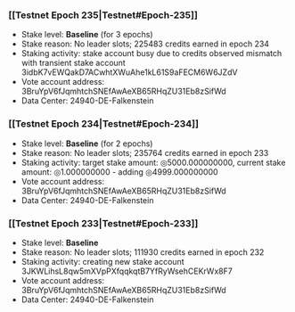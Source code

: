 ### [[Testnet Epoch 235|Testnet#Epoch-235]]
* Stake level: **Baseline** (for 3 epochs)
* Stake reason: No leader slots; 225483 credits earned in epoch 234
* Staking activity: stake account busy due to credits observed mismatch with transient stake account 3idbK7vEWQakD7ACwhtXWuAhe1kL61S9aFECM6W6JZdV
* Vote account address: 3BruYpV6fJqmhtchSNEfAwAeXB65RHqZU31Eb8zSifWd
* Data Center: 24940-DE-Falkenstein
### [[Testnet Epoch 234|Testnet#Epoch-234]]
* Stake level: **Baseline** (for 2 epochs)
* Stake reason: No leader slots; 235764 credits earned in epoch 233
* Staking activity: target stake amount: ◎5000.000000000, current stake amount: ◎1.000000000 - adding ◎4999.000000000
* Vote account address: 3BruYpV6fJqmhtchSNEfAwAeXB65RHqZU31Eb8zSifWd
* Data Center: 24940-DE-Falkenstein
### [[Testnet Epoch 233|Testnet#Epoch-233]]
* Stake level: **Baseline**
* Stake reason: No leader slots; 111930 credits earned in epoch 232
* Staking activity: creating new stake account 3JKWLihsL8qw5mXVpPXfqqkqtB7YfRyWsehCEKrWx8F7
* Vote account address: 3BruYpV6fJqmhtchSNEfAwAeXB65RHqZU31Eb8zSifWd
* Data Center: 24940-DE-Falkenstein